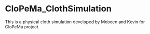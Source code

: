 CloPeMa_ClothSimulation
=======================

This is a physical cloth simulation developed by Mobeen and Kevin for CloPeMa project.
